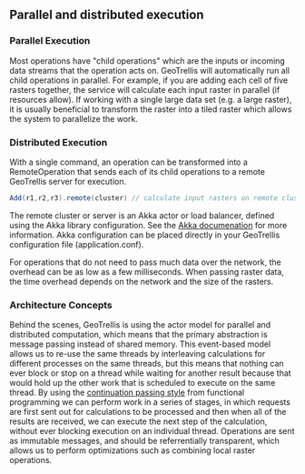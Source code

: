 ## Parallel and distributed execution

### Parallel Execution
Most operations have "child operations" which are the inputs or incoming data streams
that the operation acts on.  GeoTrellis will automatically run all child operations in
parallel.  For example, if you are adding each cell of five rasters together, the
service will calculate each input raster in parallel (if resources allow).  If working
with a single large data set (e.g. a large raster), it is usually beneficial to transform
the raster into a tiled raster which allows the system to parallelize the work. 

### Distributed Execution
With a single command, an operation can be transformed into a RemoteOperation that
sends each of its child operations to a remote GeoTrellis server for execution.  

```scala
Add(r1,r2,r3).remote(cluster) // calculate input rasters on remote cluster
```

The remote cluster or server is an Akka actor or load balancer, defined using the Akka 
library configuration.  See the [Akka documenation](http://akka.io/docs/akka/2.0-M4) for more information.  Akka configuration can be placed directly in your GeoTrellis configuration file (application.conf). 

For operations that do not need to pass much data over the network, the overhead can be as 
low as a few milliseconds.  When passing raster data, the time overhead depends on the
network and the size of the rasters. 

### Architecture Concepts
Behind the scenes, GeoTrellis is using the actor model for parallel and distributed computation, which means that the primary abstraction is message passing instead of shared memory.  This event-based model allows us to re-use the same threads by interleaving calculations for different processes on the same threads, but this means that nothing can ever block or stop on a thread while waiting for another result because that would hold up the other work that is scheduled to execute on the same thread.  By using the [continuation passing style](http://en.wikipedia.org/wiki/Continuation-passing_style) from functional programming we can perform work in a series of stages, in which requests
are first sent out for calculations to be processed and then when all of the results
are received, we can execute the next step of the calculation, without ever blocking
execution on an individual thread.  Operations are sent as immutable messages, and should
be referrentially transparent, which allows us to perform optimizations such as combining
local raster operations. 
